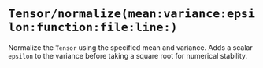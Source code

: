 # ``Tensor/normalize(mean:variance:epsilon:function:file:line:)``

Normalize the ``Tensor`` using the specified mean and variance. Adds a scalar `epsilon` to the variance before taking a square root for numerical stability.